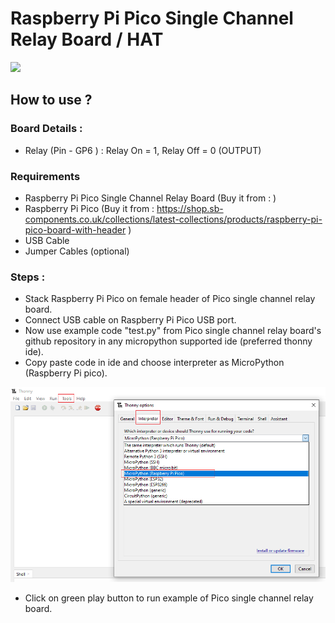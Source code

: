 # Raspberry Pi Pico Single Channel Relay Board / HAT



<img src="product-pic.png" />

## How to use ?

### Board Details :

* Relay (Pin - GP6 )          :  Relay On = 1, Relay Off = 0 (OUTPUT)


### Requirements

* Raspberry Pi Pico Single Channel Relay Board (Buy it from :  )
* Raspberry Pi Pico (Buy it from : https://shop.sb-components.co.uk/collections/latest-collections/products/raspberry-pi-pico-board-with-header )
* USB Cable
* Jumper Cables (optional)

### Steps :

* Stack Raspberry Pi Pico on female header of Pico single channel relay board.
* Connect USB cable on Raspberry Pi Pico USB port.
* Now use example code "test.py" from Pico single channel relay board's github repository in any micropython supported ide (preferred thonny ide).
* Copy paste code in ide and choose interpreter as MicroPython (Raspberry Pi pico).

<img src="https://github.com/sbcshop/Raspberry-Pi-Pico-RFID-Expansion/blob/main/images/thonny-interpreter.PNG" />

* Click on green play button to run example of Pico single channel relay board.

